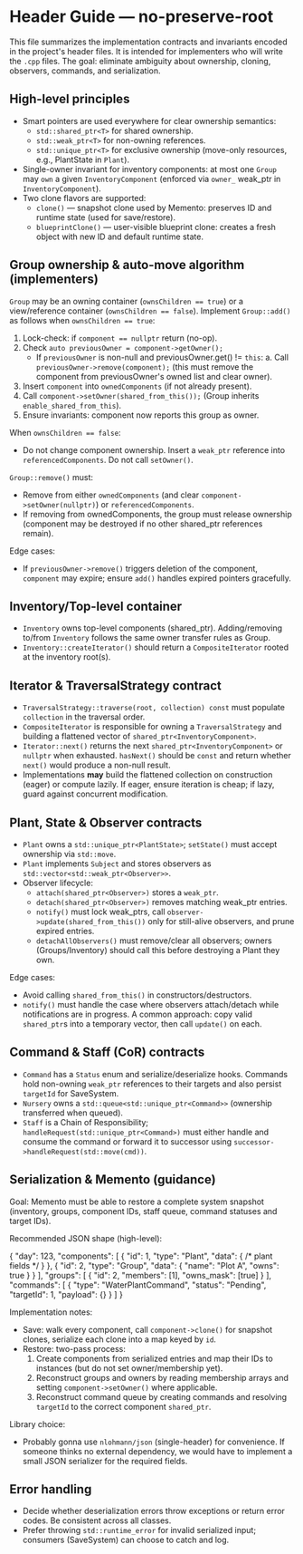 # Header Guide — no-preserve-root

This file summarizes the implementation contracts and invariants encoded in the project's header files. It is intended for implementers who will write the `.cpp` files. The goal: eliminate ambiguity about ownership, cloning, observers, commands, and serialization.

## High-level principles

- Smart pointers are used everywhere for clear ownership semantics:
  - `std::shared_ptr<T>` for shared ownership.
  - `std::weak_ptr<T>` for non-owning references.
  - `std::unique_ptr<T>` for exclusive ownership (move-only resources, e.g., PlantState in `Plant`).
- Single-owner invariant for inventory components: at most one `Group` may `own` a given `InventoryComponent` (enforced via `owner_` weak_ptr in `InventoryComponent`).
- Two clone flavors are supported:
  - `clone()` — snapshot clone used by Memento: preserves ID and runtime state (used for save/restore).
  - `blueprintClone()` — user-visible blueprint clone: creates a fresh object with new ID and default runtime state.

## Group ownership & auto-move algorithm (implementers)

`Group` may be an owning container (`ownsChildren == true`) or a view/reference container (`ownsChildren == false`). Implement `Group::add()` as follows when `ownsChildren == true`:

1. Lock-check: if `component == nullptr` return (no-op).
2. Check `auto previousOwner = component->getOwner();`
   - If `previousOwner` is non-null and previousOwner.get() != `this`:
     a. Call `previousOwner->remove(component);` (this must remove the component from previousOwner's owned list and clear owner).
3. Insert `component` into `ownedComponents` (if not already present).
4. Call `component->setOwner(shared_from_this());` (Group inherits `enable_shared_from_this`).
5. Ensure invariants: component now reports this group as owner.

When `ownsChildren == false`:
- Do not change component ownership. Insert a `weak_ptr` reference into `referencedComponents`. Do not call `setOwner()`.

`Group::remove()` must:
- Remove from either `ownedComponents` (and clear `component->setOwner(nullptr)`) or `referencedComponents`.
- If removing from ownedComponents, the group must release ownership (component may be destroyed if no other shared_ptr references remain).

Edge cases:
- If `previousOwner->remove()` triggers deletion of the component, `component` may expire; ensure `add()` handles expired pointers gracefully.

## Inventory/Top-level container

- `Inventory` owns top-level components (shared_ptr). Adding/removing to/from `Inventory` follows the same owner transfer rules as Group.
- `Inventory::createIterator()` should return a `CompositeIterator` rooted at the inventory root(s).

## Iterator & TraversalStrategy contract

- `TraversalStrategy::traverse(root, collection) const` must populate `collection` in the traversal order.
- `CompositeIterator` is responsible for owning a `TraversalStrategy` and building a flattened vector of `shared_ptr<InventoryComponent>`.
- `Iterator::next()` returns the next `shared_ptr<InventoryComponent>` or `nullptr` when exhausted. `hasNext()` should be `const` and return whether `next()` would produce a non-null result.
- Implementations **may** build the flattened collection on construction (eager) or compute lazily. If eager, ensure iteration is cheap; if lazy, guard against concurrent modification.

## Plant, State & Observer contracts

- `Plant` owns a `std::unique_ptr<PlantState>`; `setState()` must accept ownership via `std::move`.
- `Plant` implements `Subject` and stores observers as `std::vector<std::weak_ptr<Observer>>`.
- Observer lifecycle:
  - `attach(shared_ptr<Observer>)` stores a `weak_ptr`.
  - `detach(shared_ptr<Observer>)` removes matching weak_ptr entries.
  - `notify()` must lock weak_ptrs, call `observer->update(shared_from_this())` only for still-alive observers, and prune expired entries.
  - `detachAllObservers()` must remove/clear all observers; owners (Groups/Inventory) should call this before destroying a Plant they own.

Edge cases:
- Avoid calling `shared_from_this()` in constructors/destructors.
- `notify()` must handle the case where observers attach/detach while notifications are in progress. A common approach: copy valid `shared_ptr`s into a temporary vector, then call `update()` on each.

## Command & Staff (CoR) contracts

- `Command` has a `Status` enum and serialize/deserialize hooks. Commands hold non-owning `weak_ptr` references to their targets and also persist `targetId` for SaveSystem.
- `Nursery` owns a `std::queue<std::unique_ptr<Command>>` (ownership transferred when queued).
- `Staff` is a Chain of Responsibility; `handleRequest(std::unique_ptr<Command>)` must either handle and consume the command or forward it to successor using `successor->handleRequest(std::move(cmd))`.

## Serialization & Memento (guidance)

Goal: Memento must be able to restore a complete system snapshot (inventory, groups, component IDs, staff queue, command statuses and target IDs).

Recommended JSON shape (high-level):

{
  "day": 123,
  "components": [
    { "id": 1, "type": "Plant", "data": { /* plant fields */ } },
    { "id": 2, "type": "Group", "data": { "name": "Plot A", "owns": true } }
  ],
  "groups": [
    { "id": 2, "members": [1], "owns_mask": [true] }
  ],
  "commands": [
    { "type": "WaterPlantCommand", "status": "Pending", "targetId": 1, "payload": {} }
  ]
}

Implementation notes:
- Save: walk every component, call `component->clone()` for snapshot clones, serialize each clone into a map keyed by `id`.
- Restore: two-pass process:
  1. Create components from serialized entries and map their IDs to instances (but do not set owner/membership yet).
  2. Reconstruct groups and owners by reading membership arrays and setting `component->setOwner()` where applicable.
  3. Reconstruct command queue by creating commands and resolving `targetId` to the correct component `shared_ptr`.

Library choice:
- Probably gonna use `nlohmann/json` (single-header) for convenience. If someone thinks no external dependency, we would have to implement a small JSON serializer for the required fields.

## Error handling

- Decide whether deserialization errors throw exceptions or return error codes. Be consistent across all classes.
- Prefer throwing `std::runtime_error` for invalid serialized input; consumers (SaveSystem) can choose to catch and log.